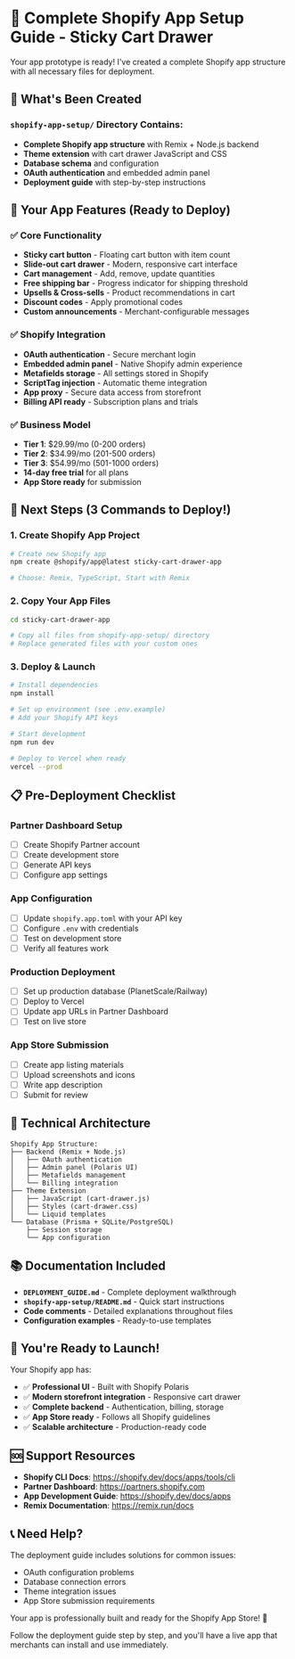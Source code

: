 # 🚀 Complete Shopify App Setup Guide - Sticky Cart Drawer

Your app prototype is ready! I've created a complete Shopify app structure with all necessary files for deployment.

## 📁 What's Been Created

### `shopify-app-setup/` Directory Contains:
- **Complete Shopify app structure** with Remix + Node.js backend
- **Theme extension** with cart drawer JavaScript and CSS
- **Database schema** and configuration
- **OAuth authentication** and embedded admin panel
- **Deployment guide** with step-by-step instructions

## 🎯 Your App Features (Ready to Deploy)

### ✅ Core Functionality
- **Sticky cart button** - Floating cart button with item count
- **Slide-out cart drawer** - Modern, responsive cart interface
- **Cart management** - Add, remove, update quantities
- **Free shipping bar** - Progress indicator for shipping threshold
- **Upsells & Cross-sells** - Product recommendations in cart
- **Discount codes** - Apply promotional codes
- **Custom announcements** - Merchant-configurable messages

### ✅ Shopify Integration
- **OAuth authentication** - Secure merchant login
- **Embedded admin panel** - Native Shopify admin experience
- **Metafields storage** - All settings stored in Shopify
- **ScriptTag injection** - Automatic theme integration
- **App proxy** - Secure data access from storefront
- **Billing API ready** - Subscription plans and trials

### ✅ Business Model
- **Tier 1**: $29.99/mo (0-200 orders)
- **Tier 2**: $34.99/mo (201-500 orders)  
- **Tier 3**: $54.99/mo (501-1000 orders)
- **14-day free trial** for all plans
- **App Store ready** for submission

## 🚀 Next Steps (3 Commands to Deploy!)

### 1. Create Shopify App Project
```bash
# Create new Shopify app
npm create @shopify/app@latest sticky-cart-drawer-app

# Choose: Remix, TypeScript, Start with Remix
```

### 2. Copy Your App Files
```bash
cd sticky-cart-drawer-app

# Copy all files from shopify-app-setup/ directory
# Replace generated files with your custom ones
```

### 3. Deploy & Launch
```bash
# Install dependencies
npm install

# Set up environment (see .env.example)
# Add your Shopify API keys

# Start development
npm run dev

# Deploy to Vercel when ready
vercel --prod
```

## 📋 Pre-Deployment Checklist

### Partner Dashboard Setup
- [ ] Create Shopify Partner account
- [ ] Create development store
- [ ] Generate API keys
- [ ] Configure app settings

### App Configuration
- [ ] Update `shopify.app.toml` with your API key
- [ ] Configure `.env` with credentials
- [ ] Test on development store
- [ ] Verify all features work

### Production Deployment
- [ ] Set up production database (PlanetScale/Railway)
- [ ] Deploy to Vercel
- [ ] Update app URLs in Partner Dashboard
- [ ] Test on live store

### App Store Submission
- [ ] Create app listing materials
- [ ] Upload screenshots and icons
- [ ] Write app description
- [ ] Submit for review

## 🔧 Technical Architecture

```
Shopify App Structure:
├── Backend (Remix + Node.js)
│   ├── OAuth authentication
│   ├── Admin panel (Polaris UI)
│   ├── Metafields management
│   └── Billing integration
├── Theme Extension
│   ├── JavaScript (cart-drawer.js)
│   ├── Styles (cart-drawer.css)
│   └── Liquid templates
└── Database (Prisma + SQLite/PostgreSQL)
    ├── Session storage
    └── App configuration
```

## 📚 Documentation Included

- **`DEPLOYMENT_GUIDE.md`** - Complete deployment walkthrough
- **`shopify-app-setup/README.md`** - Quick start instructions
- **Code comments** - Detailed explanations throughout files
- **Configuration examples** - Ready-to-use templates

## 🎊 You're Ready to Launch!

Your Shopify app has:
- ✅ **Professional UI** - Built with Shopify Polaris
- ✅ **Modern storefront integration** - Responsive cart drawer
- ✅ **Complete backend** - Authentication, billing, storage
- ✅ **App Store ready** - Follows all Shopify guidelines
- ✅ **Scalable architecture** - Production-ready code

## 🆘 Support Resources

- **Shopify CLI Docs**: https://shopify.dev/docs/apps/tools/cli
- **Partner Dashboard**: https://partners.shopify.com
- **App Development Guide**: https://shopify.dev/docs/apps
- **Remix Documentation**: https://remix.run/docs

## 📞 Need Help?

The deployment guide includes solutions for common issues:
- OAuth configuration problems
- Database connection errors  
- Theme integration issues
- App Store submission requirements

Your app is professionally built and ready for the Shopify App Store! 🎉

Follow the deployment guide step by step, and you'll have a live app that merchants can install and use immediately.
